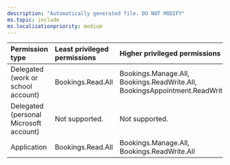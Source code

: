 ```yaml
---
description: "Automatically generated file. DO NOT MODIFY"
ms.topic: include
ms.localizationpriority: medium
---
```


|Permission type|Least privileged permissions|Higher privileged permissions|
|:---|:---|:---|
|Delegated (work or school account)|Bookings.Read.All|Bookings.Manage.All, Bookings.ReadWrite.All, BookingsAppointment.ReadWrite.All|
|Delegated (personal Microsoft account)|Not supported.|Not supported.|
|Application|Bookings.Read.All|Bookings.Manage.All, Bookings.ReadWrite.All|

